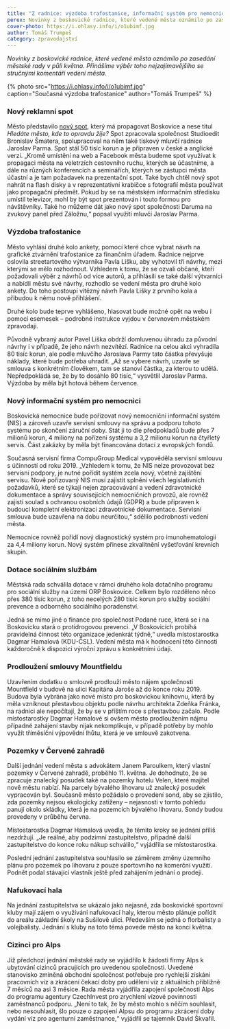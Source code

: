 ```yaml
---
title: "Z radnice: výzdoba trafostanice, informační systém pro nemocnici, knihovna a hala"
perex: Novinky z boskovické radnice, které vedené města oznámilo po zasedání městské rady v půli května.
cover-photo: https://i.ohlasy.info/i/o1ubimf.jpg
author: Tomáš Trumpeš
category: zpravodajství
---
```


*Novinky z boskovické radnice, které vedené města oznámilo po zasedání městské rady v půli května. Přinášíme výběr toho nejzajímavějšího se stručnými komentáři vedení města.*

{% photo src="https://i.ohlasy.info/i/o1ubimf.jpg" caption="Současná výzdoba trafostanice" author="Tomáš Trumpeš" %}

### Nový reklamní spot

Město představilo [nový spot](https://www.youtube.com/watch?v=tjdVXng7lkQ), který má propagovat Boskovice a nese titul *Hledáte město, kde to opravdu žije?* Spot zpracovala společnost Studioedit Bronislav Šmatera, spolupracoval na něm také tiskový mluvčí radnice Jaroslav Parma. Spot stál 50 tisíc korun a je připraven v české a anglické verzi. „Kromě umístění na web  a Facebook města budeme spot využívat k propagaci města na veletrzích cestovního ruchu, kterých se účastníme, a dále na různých konferencích a seminářích, kterých se zástupci města účastní a je tam požadavek  na prezentační spot. Také bych chtěl nový spot nahrát na flash disky a v reprezentativní krabičce s fotografií města používat jako propagační předmět. Pokud by se na městském informačním středisku umístil televizor, mohl by být spot prezentován i touto formou pro návštěvníky. Také ho můžeme dát jako nový spot společnosti Daruma na zvukový panel před Záložnu,“ popsal využití mluvčí Jaroslav Parma.

### Výzdoba trafostanice

Město vyhlásí druhé kolo ankety, pomocí které chce vybrat návrh na grafické ztvárnění trafostanice za finančním úřadem. Radnice nejprve oslovila streetartového výtvarníka Pavla Lišku, aby vyhotovil tři návrhy, mezi kterými se mělo rozhodnout. Vzhledem k tomu, že se ozvali občané, kteří požadovali výběr z návrhů od více autorů, a přihlásili se také další výtvarníci a nabídli městu své návrhy, rozhodlo se vedení města pro druhé kolo ankety. Do toho postoupí vítězný návrh Pavla Lišky z prvního kola a přibudou k němu nově přihlášení.
 
Druhé kolo bude teprve vyhlášeno, hlasovat bude možné opět na webu i pomocí esemesek – podrobné instrukce vyjdou v červnovém městském zpravodaji.

Původně vybraný autor Pavel Liška obdrží domluvenou úhradu za původní návrhy i v případě, že jeho návrh nezvítězí. Radnice na celou akci vyhradila 80 tisíc korun, ale podle mluvčího Jaroslava Parmy tato částka převyšuje náklady, které bude potřeba uhradit. „Až se vybere návrh, uzavře se smlouva s konkrétním člověkem, tam se stanoví částka, za kterou to udělá. Nepředpokládá se, že by to dosáhlo 80 tisíc,“ vysvětlil Jaroslav Parma. Výzdoba by měla být hotová během července.

### Nový informační systém pro nemocnici

Boskovická nemocnice bude pořizovat nový nemocniční informační systém (NIS) a zároveň uzavře servisní smlouvy na správu a podporu tohoto systému po skončení záruční doby. Stát ji to dle předpokladů bude přes 7 milionů korun, 4 miliony na pořízení systému a 3,2 milionu korun na čtyřletý servis. Část zakázky by měla být financována dotací z evropských fondů.

Současná servisní firma CompuGroup Medical vypověděla servisní smlouvu s účinností od roku 2019. „Vzhledem k tomu, že NIS nelze provozovat bez servisní podpory, je nutné pořídit systém zcela nový, včetně zajištění servisu. Nově pořizovaný NIS musí zajistit splnění všech legislativních požadavků, které se týkají nejen zpracovávání a vedení zdravotnické dokumentace a správy souvisejících nemocničních provozů, ale rovněž zajistí soulad s ochranou osobních údajů (GDPR) a bude připraven k budoucí kompletní elektronizaci zdravotnické dokumentace. Servisní smlouva bude uzavřena na dobu neurčitou,“ sdělilo podrobnosti vedení města.

Nemocnice rovněž pořídí nový diagnostický systém pro imunohematologii za 4,4 miliony korun. Nový systém přinese zkvalitnění vyšetřování krevních skupin.

### Dotace sociálním službám

Městská rada schválila dotace v rámci druhého kola dotačního programu pro sociální služby na území ORP Boskovice. Celkem bylo rozděleno něco přes 380 tisíc korun, z toho necelých 280 tisíc korun pro služby sociální prevence a odborného sociálního poradenství.

Jedná se mimo jiné o finance pro společnost Podané ruce, která se i na Boskovicku stará o protidrogovou prevenci. „V Boskovicích probíhá  pravidelná činnost této organizace jedenkrát týdně,“ uvedla místostarostka Dagmar Hamalová (KDU-ČSL). Vedení města má k hodnocení této činnosti každoročně k dispozici výroční zprávu s konkrétními údaji.

### Prodloužení smlouvy Mountfieldu

Uzavřením dodatku o smlouvě prodlouží město nájem společnosti Mountfield v budově na ulici Kapitána Jaroše až do konce roku 2019. Budova byla vybrána jako nové místo pro boskovickou knihovnu, která by měla vzniknout přestavbou objektu podle návrhu architekta Zdeňka Fránka, na radnici ale nepočítají, že by se v příštím roce s přestavbou začalo. Podle místostarostky Dagmar Hamalové si ovšem město prodloužením nájmu případné zahájení stavby nijak nekomplikuje, v případě potřeby by mohlo využít tříměsíční výpovědní lhůtu, která je ve smlouvě zakotvena.

### Pozemky v Červené zahradě

Další jednání vedení města s advokátem Janem Paroulkem, který vlastní pozemky v Červené zahradě, proběhlo 11. května. Je dohodnuto, že se zpracuje znalecký posudek také na pozemky hotelu Velen, které majitel nově městu nabízí. Na parcely bývalého lihovaru už znalecký posudek vypracován byl. Současně město požádalo o provedení sond, aby se zjistilo, zda pozemky nejsou ekologicky zatíženy – nejasnosti v tomto pohledu panují okolo skládky, která je na pozemcích bývalého lihovaru. Sondy budou provedeny v průběhu června.

Místostarostka Dagmar Hamalová uvedla, že těmito kroky se jednání příliš nezdržují. „Je reálné, aby podzimní zastupitelstvo, případně další zastupitelstvo do konce roku nákup schválilo,“ vyjádřila se místostarostka.

Poslední jednání zastupitelstva souhlasilo se záměrem změny územního plánu pro pozemek po lihovaru z pouze sportovního na komerční využití. Podnět podal stávající vlastník ještě před zahájením jednání o prodeji.

### Nafukovací hala

Na jednání zastupitelstva se ukázalo jako nejasné, zda boskovické sportovní kluby mají zájem o využívání nafukovací haly, kterou město plánuje pořídit do areálu základní školy na Sušilově ulici. Především se jedná o florbalisty a volejbalisty. Jednání s kluby na toto téma povede město na konci května.

### Cizinci pro Alps

Již předchozí jednání městské rady se vyjádřilo k žádosti firmy Alps k ubytování cizinců pracujících pro uvedenou společnosti. Uvedené stanovisko zmíněná obchodní společnost potřebuje pro rychlejší získání pracovních víz a zkrácení čekací doby pro udělení víz z aktuálních přibližně 7 měsíců na asi 3 měsíce. Rada města vyjádřila zapojení společnosti Alps do programu agentury CzechInvest pro zrychlení vízové povinnosti zaměstnanců podporu. „Není to tak, že by město mohlo s něčím souhlasit, nebo nesouhlasit, šlo pouze o zapojení Alpsu do programu zkrácení doby vydání víz pro agenturní zaměstnance,“ vyjádřil se tajemník David Škvařil.
